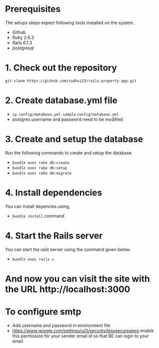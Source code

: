 # Prerequisites
 The setups steps expect following tools installed on the system.
 * Github
 * Ruby 2.6.3
 * Rails 6.1.3
 * postgresql

# 1. Check out the repository
  `git clone https://github.com/sadhvi23/rails-property-app.git`

# 2. Create database.yml file
  * `cp config/database.yml.sample` `config/database.yml`
  * postgres username and password need to be modified

# 3. Create and setup the database
  Run the following commands to create and setup the database.

  * `bundle exec rake db:create`
  * `bundle exec rake db:setup`
  * `bundle exec rake db:migrate`

# 4. Install dependencies
  You can install depencies using,
  * `bundle install` command 

# 4. Start the Rails server
 You can start the rails server using the command given below.
 
 * `bundle exec rails s`


# And now you can visit the site with the URL http://localhost:3000

# To configure smtp 
 * Add username and password in environment file
 * https://www.google.com/settings/u/0/security/lesssecureapps enable this permission for your sender email id so that BE can login to your email
